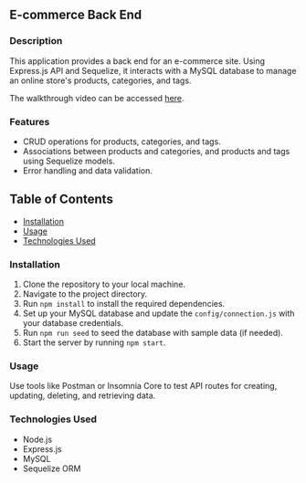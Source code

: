 
## E-commerce Back End

### Description

This application provides a back end for an e-commerce site. Using Express.js API and Sequelize, it interacts with a MySQL database to manage an online store's products, categories, and tags.

The walkthrough video can be accessed [here](https://drive.google.com/file/d/15bL_ugr_YwcddTKmSjeGLmgBEvQ-EluD/view?usp=sharing).

### Features

- CRUD operations for products, categories, and tags.
- Associations between products and categories, and products and tags using Sequelize models.
- Error handling and data validation.

## Table of Contents

- [Installation](#installation)
- [Usage](#usage)
- [Technologies Used](#technologies)

### Installation

1. Clone the repository to your local machine.
2. Navigate to the project directory.
3. Run `npm install` to install the required dependencies.
4. Set up your MySQL database and update the `config/connection.js` with your database credentials.
5. Run `npm run seed` to seed the database with sample data (if needed).
6. Start the server by running `npm start`.

### Usage

Use tools like Postman or Insomnia Core to test API routes for creating, updating, deleting, and retrieving data.

### Technologies Used

- Node.js
- Express.js
- MySQL
- Sequelize ORM

